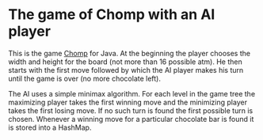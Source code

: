 # The game of Chomp with an AI player

This is the game [Chomp](https://en.wikipedia.org/wiki/Chomp) for Java. At the beginning the player chooses the width
and height for the board (not more than 16 possible atm). He then starts with the first move followed by which the AI
player makes his turn until the game is over (no more chocolate left).

The AI uses a simple minimax algorithm. For each level in the game tree the maximizing player takes the first winning
move and the minimizing player takes the first losing move. If no such turn is found the first possible turn is chosen.
Whenever a winning move for a particular chocolate bar is found it is stored into a HashMap.